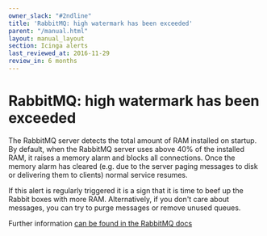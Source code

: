 ```yaml
---
owner_slack: "#2ndline"
title: 'RabbitMQ: high watermark has been exceeded'
parent: "/manual.html"
layout: manual_layout
section: Icinga alerts
last_reviewed_at: 2016-11-29
review_in: 6 months
---
```


# RabbitMQ: high watermark has been exceeded

The RabbitMQ server detects the total amount of RAM installed on
startup. By default, when the RabbitMQ server uses above 40% of the
installed RAM, it raises a memory alarm and blocks all connections. Once
the memory alarm has cleared (e.g. due to the server paging messages to
disk or delivering them to clients) normal service resumes.

If this alert is regularly triggered it is a sign that it is time to
beef up the Rabbit boxes with more RAM. Alternatively, if you don't care
about messages, you can try to purge messages or remove unused queues.

Further information [can be found in the RabbitMQ docs](https://www.rabbitmq.com/memory.html)
